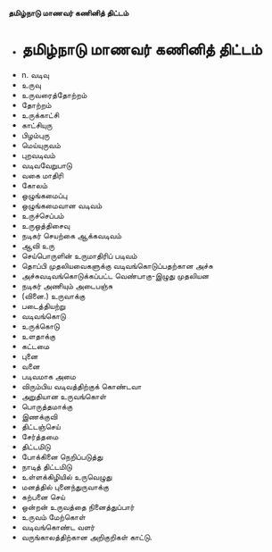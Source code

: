 **தமிழ்நாடு மாணவர் கணினித் திட்டம்**
- # தமிழ்நாடு மாணவர் கணினித் திட்டம்
- n. வடிவு
- உருவு
- உருவரைத்தோற்றம்
- தோற்றம்
- உருக்காட்சி
- காட்சியுரு
- பிழம்புரு
- மெய்யுருவம்
- புறவடிவம்
- வடிவவேறுபாடு
- வகை மாதிரி
- கோலம்
- ஒழுங்கமைப்பு
- ஒழுங்கமைவான வடிவம்
- உருச்செப்பம்
- உருஒத்திசைவு
- நடிகர் செயற்கை ஆக்கவடிவம்
- ஆவி உரு
- செய்பொருளின் உருமாதிரிப் படிவம்
- தொப்பி முதலியவைகளுக்கு வடிவங்கொடுப்பதற்கான அச்சு
- அச்சுவடிவங்கொடுக்கப்பட்ட வெண்பாகு-இழுது முதலியன
- நடிகர் அணியும் அடைபஞ்சு
- (வினை.) உருவாக்கு
- படைத்தியற்று
- வடிவங்கொடு
- உருக்கொடு
- உளதாக்கு
-  கட்டமை
- புனை
- வனை
- படிவமாக அமை
- விரும்பிய வடிவத்திற்குக் கொண்டவா
- அறுதியான உருவங்கொள்
- பொருத்தமாக்கு
- இணக்குவி
- திட்டஞ்செய்
- சேர்த்தமை
- திட்டமிடு
- போக்கினை நெறிப்படுத்து
- நாடித் திட்டமிடு
- உள்ளக்கிழியில் உருவெழுது
- மனத்தில் புனைந்துருவாக்கு
- கற்பனை செய்
- ஒன்றன் உருவத்தை நினைத்துப்பார்
- உருவம் மேற்கொள்
- வடிவங்கொண்ட வளர்
- வருங்காலத்திற்கான அறிகுறிகள் காட்டு.

